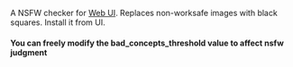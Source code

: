 A NSFW checker for [Web UI](https://github.com/AUTOMATIC1111/stable-diffusion-webui). Replaces non-worksafe images with black squares. Install it from UI.

#### You can freely modify the bad_concepts_threshold value to affect nsfw judgment

